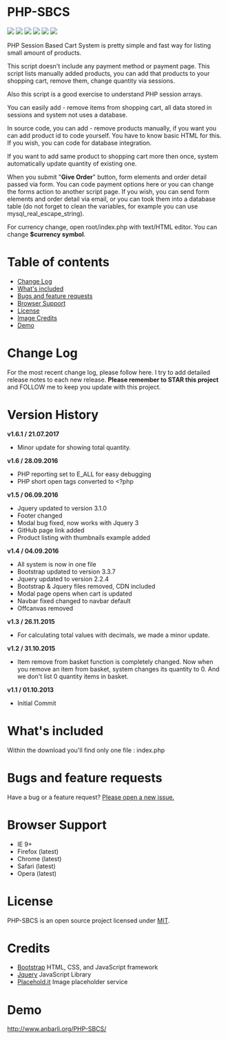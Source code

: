 PHP-SBCS
========

<a href="https://opensource.org/licenses/MIT"><img src="https://img.shields.io/badge/license-MIT-blue.svg" /></a>
<a href="http://getbootstrap.com"><img src="https://img.shields.io/badge/bootstrap-3.3.7-blue.svg" /></a>
<a href="http://jquery.com"><img src="https://img.shields.io/badge/jquery-3.1.0-blue.svg" /></a>
<img src="https://camo.githubusercontent.com/0663341d6fe5b56c35f83ee4e6d17377925cb4b1/68747470733a2f2f696d672e736869656c64732e696f2f62616467652f6c616e67756167652d5048502d626c75652e7376673f6d61784167653d32353932303030">
<a href="https://codeclimate.com/github/ganbarli/PHP-SBCS"><img src="https://codeclimate.com/github/ganbarli/PHP-SBCS/badges/gpa.svg" /></a>
<a href="https://www.codacy.com/app/ganbarli/PHP-SBCS?utm_source=github.com&amp;utm_medium=referral&amp;utm_content=ganbarli/PHP-SBCS&amp;utm_campaign=Badge_Grade"><img src="https://api.codacy.com/project/badge/Grade/eb51bc527c04437292f84cc6500a0825"/></a>


PHP Session Based Cart System is pretty simple and fast way for listing small amount of products.

This script doesn't include any payment method or payment page. This script lists manually added products, you can add that products to your shopping cart, remove them, change quantity via sessions.

Also this script is a good exercise to understand PHP session arrays.

You can easily add - remove items from shopping cart, all data stored in sessions and system not uses a database.

In source code, you can add - remove products manually, if you want you can add product id to code yourself. You have to know basic HTML for this. If you wish, you can code for database integration.

If you want to add same product to shopping cart more then once, system automatically update quantity of existing one.

When you submit "**Give Order**" button, form elements and order detail passed via form. You can code payment options here or you can change the forms action to another script page. If you wish, you can send form elements and order detail via email, or you can took them into a database table (do not forget to clean the variables, for example you can use mysql_real_escape_string).

For currency change, open root/index.php with text/HTML editor. You can change **$currency symbol**.

Table of contents
========

- <a href="https://github.com/ganbarli/PHP-SBCS#change-log">Change Log</a>
- <a href="https://github.com/ganbarli/PHP-SBCS#whats-included">What's included</a>
- <a href="https://github.com/ganbarli/PHP-SBCS#bugs-and-feature-requests">Bugs and feature requests</a>
- <a href="https://github.com/ganbarli/PHP-SBCS#browser-support">Browser Support</a>
- <a href="https://github.com/ganbarli/PHP-SBCS#license">License</a>
- <a href="https://github.com/ganbarli/PHP-SBCS#image-credits">Image Credits</a>
- <a href="https://github.com/ganbarli/PHP-SBCS#demo">Demo</a>

Change Log
========

For the most recent change log, please follow here. I try to add detailed release notes to each new release. **Please remember to STAR this project** and FOLLOW me to keep you update with this project.

Version History
========

**v1.6.1 / 21.07.2017**

- Minor update for showing total quantity.

**v1.6 / 28.09.2016**

- PHP reporting set to E_ALL for easy debugging
- PHP short open tags converted to <?php

**v1.5 / 06.09.2016**

- Jquery updated to version 3.1.0
- Footer changed
- Modal bug fixed, now works with Jquery 3
- GitHub page link added
- Product listing with thumbnails example added

**v1.4 / 04.09.2016**

- All system is now in one file
- Bootstrap updated to version 3.3.7
- Jquery updated to version 2.2.4
- Bootstrap & Jquery files removed, CDN included
- Modal page opens when cart is updated
- Navbar fixed changed to navbar default
- Offcanvas removed

**v1.3 / 26.11.2015**

- For calculating total values with decimals, we made a minor update.

**v1.2 / 31.10.2015**

- Item remove from basket function is completely changed. Now when you remove an item from basket, system changes its quantity to 0. And we don't list 0 quantity items in basket.

**v1.1 / 01.10.2013**

- Initial Commit

What's included
========

Within the download you'll find only one file : index.php

Bugs and feature requests
========

Have a bug or a feature request? <a href="https://github.com/ganbarli/PHP-SBCS/issues/new">Please open a new issue.</a>

Browser Support
========

- IE 9+
- Firefox (latest)
- Chrome (latest)
- Safari (latest)
- Opera (latest)

License
========

PHP-SBCS is an open source project licensed under <a href="http://opensource.org/licenses/MIT" target="blank">MIT</a>.

Credits
========

- <a href="https://github.com/twbs/bootstrap">Bootstrap</a> HTML, CSS, and JavaScript framework
- <a href="https://github.com/jquery/jquery">Jquery</a> JavaScript Library
- <a href="PLACEHOLD.IT">Placehold.it</a> Image placeholder service

Demo
========

<a href="http://www.anbarli.org/PHP-SBCS/">http://www.anbarli.org/PHP-SBCS/</a>
